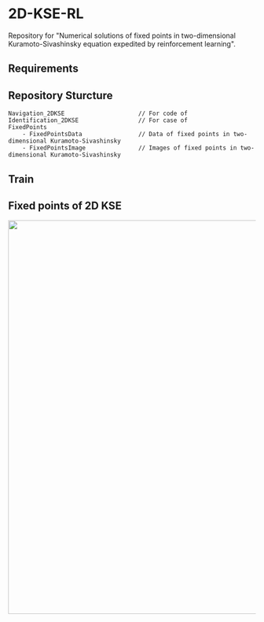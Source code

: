 # 2D-KSE-RL

Repository for "Numerical solutions of fixed points in two-dimensional Kuramoto-Sivashinsky equation expedited by reinforcement learning".

## Requirements



## Repository Sturcture

```
Navigation_2DKSE                     // For code of 
Identification_2DKSE                 // For case of 
FixedPoints
    - FixedPointsData                // Data of fixed points in two-dimensional Kuramoto-Sivashinsky
    - FixedPointsImage               // Images of fixed points in two-dimensional Kuramoto-Sivashinsky
```

## Train



## Fixed points of 2D KSE


<img src="Result_Presentation\Parameters.png" width="800">
